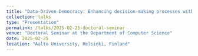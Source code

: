 ```yaml
---
title: "Data-Driven Democracy: Enhancing decision-making processes with network science and artificial intelligence"
collection: talks
type: "Presentation"
permalink: /talks/2025-02-25-doctoral-seminar
venue: "Doctoral Seminar at the Department of Computer Science"
date: 2025-02-25
location: "Aalto University, Helsinki, Finland"
---
```



